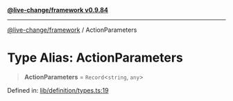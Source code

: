 [**@live-change/framework v0.9.84**](../README.md)

***

[@live-change/framework](../README.md) / ActionParameters

# Type Alias: ActionParameters

> **ActionParameters** = `Record`\<`string`, `any`\>

Defined in: [lib/definition/types.ts:19](https://github.com/live-change/live-change-stack/blob/master/framework/framework/framework/framework/lib/definition/types.ts#L19)
